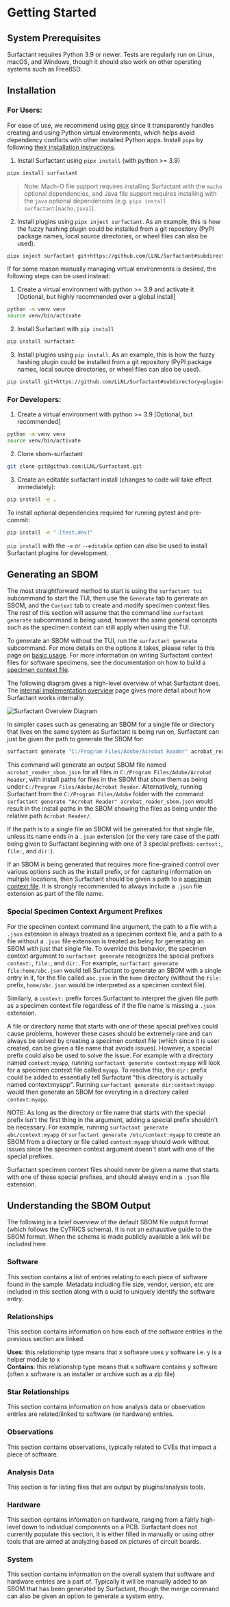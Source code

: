 # Getting Started

## System Prerequisites

Surfactant requires Python 3.9 or newer. Tests are regularly run on Linux, macOS,
and Windows, though it should also work on other operating systems such as FreeBSD.

## Installation

### For Users:

For ease of use, we recommend using [pipx](https://github.com/pypa/pipx) since it transparently handles creating and using Python virtual environments, which helps avoid dependency conflicts with other installed Python apps. Install `pipx` by following [their installation instructions](https://github.com/pypa/pipx#install-pipx).

1. Install Surfactant using `pipx install` (with python >= 3.9)

```bash
pipx install surfactant
```

> Note: Mach-O file support requires installing Surfactant with the `macho` optional dependencies, and Java file support requires installing with the `java` optional dependencies (e.g. `pipx install surfactant[macho,java]`).

2. Install plugins using `pipx inject surfactant`. As an example, this is how the fuzzy hashing plugin could be installed from a git repository (PyPI package names, local source directories, or wheel files can also be used).

```bash
pipx inject surfactant git+https://github.com/LLNL/Surfactant#subdirectory=plugins/fuzzyhashes
```

If for some reason manually managing virtual environments is desired, the following steps can be used instead:

1. Create a virtual environment with python >= 3.9 and activate it [Optional, but highly recommended over a global install]

```bash
python -m venv venv
source venv/bin/activate
```

2. Install Surfactant with `pip install`

```bash
pip install surfactant
```

3. Install plugins using `pip install`. As an example, this is how the fuzzy hashing plugin could be installed from a git repository (PyPI package names, local source directories, or wheel files can also be used).

```bash
pip install git+https://github.com/LLNL/Surfactant#subdirectory=plugins/fuzzyhashes
```

### For Developers:

1. Create a virtual environment with python >= 3.9 [Optional, but recommended]

```bash
python -m venv venv
source venv/bin/activate
```

2. Clone sbom-surfactant

```bash
git clone git@github.com:LLNL/Surfactant.git
```

3. Create an editable surfactant install (changes to code will take effect immediately):

```bash
pip install -e .
```

To install optional dependencies required for running pytest and pre-commit:

```bash
pip install -e ".[test,dev]"
```

`pip install` with the `-e` or `--editable` option can also be used to install Surfactant plugins for development.

## Generating an SBOM

The most straightforward method to start is using the `surfactant tui` subcommand to start the TUI, then use the `Generate` tab to generate an SBOM, and the `Context` tab to create and modify specimen context files. The rest of this section will assume that the command line `surfactant generate` subcommand is being used, however the same general concepts such as the specimen context can still apply when using the TUI.

To generate an SBOM without the TUI, run the `surfactant generate` subcommand. For more details on the options it takes, please refer to this page on [basic usage](basic_usage.md). For more information on writing Surfactant context files for software specimens, see the documentation on how to build a [specimen context file](configuration_files.md#specimen-context-file).

The following diagram gives a high-level overview of what Surfactant does. The [internal implementation overview](internals_overview.md) page gives more detail about how Surfactant works internally.

![Surfactant Overview Diagram](img/surfactant_overview_diagram.svg)

In simpler cases such as generating an SBOM for a single file or directory that lives on the same system as Surfactant is being run on, Surfactant can just be given the path to generate the SBOM for:

```bash
surfactant generate "C:/Program Files/Adobe/Acrobat Reader" acrobat_reader_sbom.json
```

This command will generate an output SBOM file named `acrobat_reader_sbom.json` for all files in `C:/Program Files/Adobe/Acrobat Reader`, with install paths for files in the SBOM that show them as being under `C:/Program Files/Adobe/Acrobat Reader`. Alternatively, running Surfactant from the `C:/Program Files/Adobe` folder with the command `surfactant generate "Acrobat Reader" acrobat_reader_sbom.json` would result in the install paths in the SBOM showing the files as being under the relative path `Acrobat Reader/`.

If the path is to a single file an SBOM will be generated for that single file, unless its name ends in a `.json` extension (or the very rare case of the path being given to Surfactant beginning with one of 3 special prefixes: `context:`, `file:`, and `dir:`).

If an SBOM is being generated that requires more fine-grained control over various options such as the install prefix, or for capturing information on multiple locations, then Surfactant should be given a path to a [specimen context file](configuration_files.md#specimen-context-file). It is strongly recommended to always include a `.json` file extension as part of the file name.

### Special Specimen Context Argument Prefixes

For the specimen context command line argument, the path to a file with a `.json` extension is always treated as a specimen context file, and a path to a file without a `.json` file extension is treated as being for generating an SBOM with just that single file. To override this behavior, the specimen context argument to `surfactant generate` recognizes the special prefixes `context:`, `file:`, and `dir:`. For example, `surfactant generate file:home/abc.json` would tell Surfactant to generate an SBOM with a single entry in it, for the file called `abc.json` in the `home` directory (without the `file:` prefix, `home/abc.json` would be interpreted as a specimen context file).

Similarly, a `context:` prefix forces Surfactant to interpret the given file path as a specimen context file regardless of if the file name is missing a `.json` extension.

A file or directory name that starts with one of these special prefixes could cause problems, however these cases should be extremely rare and can always be solved by creating a specimen context file (which since it is user created, can be given a file name that avoids issues). However, a special prefix could also be used to solve the issue. For example with a directory named `context:myapp`, running `surfactant generate context:myapp` will look for a specimen context file called `myapp`. To resolve this, the `dir:` prefix could be added to essentially tell Surfactant "this directory is actually named context:myapp". Running `surfactant generate dir:context:myapp` would then generate an SBOM for everyting in a directory called `context:myapp`.

NOTE: As long as the directory or file name that starts with the special prefix isn't the first thing in the argument, adding a special prefix shouldn't be necessary. For example, running `surfactant generate abc/context:myapp` or `surfactant generate /etc/context:myapp` to create an SBOM from a directory or file called `context:myapp` should work without issues since the specimen context argument doesn't start with one of the special prefixes.

Surfactant specimen context files should never be given a name that starts with one of these special prefixes, and should always end in a `.json` file extension.

## Understanding the SBOM Output

The following is a brief overview of the default SBOM file output format (which follows the CyTRICS schema). It is
not an exhaustive guide to the SBOM format. When the schema is made publicly available a link will be included here.

### Software

This section contains a list of entries relating to each piece of software found in the sample. Metadata including file size, vendor, version, etc are included in this section along with a uuid to uniquely identify the software entry.

### Relationships

This section contains information on how each of the software entries in the previous section are linked.

**Uses**: this relationship type means that x software uses y software i.e. y is a helper module to x\
**Contains**: this relationship type means that x software contains y software (often x software is an installer or archive such as a zip file)

### Star Relationships

This section contains information on how analysis data or observation entries are related/linked to software (or hardware) entries.

### Observations

This section contains observations, typically related to CVEs that impact a piece of software.

### Analysis Data

This section is for listing files that are output by plugins/analysis tools.

### Hardware

This section contains information on hardware, ranging from a fairly high-level down to individual components on a PCB.
Surfactant does not currently populate this section, it is either filled in manually or using other tools that are aimed
at analyzing based on pictures of circuit boards.

### System

This section contains information on the overall system that software and hardware entries are a part of. Typically
it will be manually added to an SBOM that has been generated by Surfactant, though the merge command can also be
given an option to generate a system entry.
